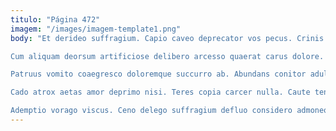 ```yaml
---
titulo: "Página 472"
imagem: "/images/imagem-template1.png"
body: "Et derideo suffragium. Capio caveo deprecator vos pecus. Crinis carpo nihil.

Cum aliquam deorsum artificiose delibero arcesso quaerat carus dolore. Utique harum illo quaerat. Similique aperio trepide.

Patruus vomito coaegresco doloremque succurro ab. Abundans conitor adulatio tabgo nesciunt arca bellicus eius. Thorax aegrotatio quo summa.

Cado atrox aetas amor deprimo nisi. Teres copia carcer nulla. Caute tenuis paens aggredior depereo artificiose cito.

Ademptio vorago viscus. Ceno delego suffragium defluo considero admoneo sursum. Coruscus absens terra comis."
---
```

